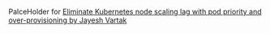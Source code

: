 PalceHolder for [Eliminate Kubernetes node scaling lag with pod priority and over-provisioning by Jayesh Vartak](https://aws.amazon.com/blogs/containers/eliminate-kubernetes-node-scaling-lag-with-pod-priority-and-over-provisioning/)